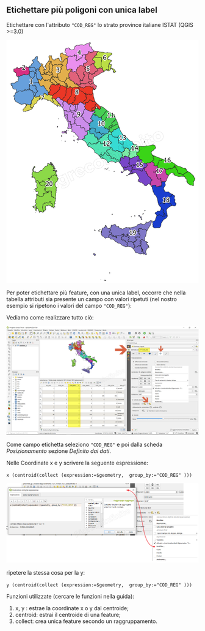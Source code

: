 ## Etichettare più poligoni con unica label

Etichettare con l'attributo `"COD_REG"` lo strato province italiane ISTAT (QGIS >=3.0)

![unica](../img/esempi/unica_label/unica_label_01.png)

Per poter etichettare più feature, con una unica label, occorre che nella tabella attributi sia presente un campo con valori ripetuti (nel nostro esempio si ripetono i valori del campo `"COD_REG"`):

Vediamo come realizzare tutto ciò:

![unica](../img/esempi/unica_label/unica_label_02.png)

Come campo etichetta seleziono `"COD_REG"` e poi dalla scheda _Posizionamento_ sezione _Definito dai dati_.

Nelle Coordinate x e y scrivere la seguente espressione:

`x (centroid(collect (expression:=$geometry,  group_by:="COD_REG" )))`

![unica](../img/esempi/unica_label/unica_label_03.png)

ripetere la stessa cosa per la y:

`y (centroid(collect (expression:=$geometry,  group_by:="COD_REG" )))`

Funzioni utilizzate (cercare le funzioni nella guida):

1. x, y : estrae la coordinate x o y dal centroide;
2. centroid: estrai il centroide di una feature;
3. collect: crea unica feature secondo un raggruppamento.
